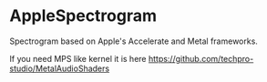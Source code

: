 # AppleSpectrogram
Spectrogram based on Apple's Accelerate and Metal frameworks.

If you need MPS like kernel it is here https://github.com/techpro-studio/MetalAudioShaders
